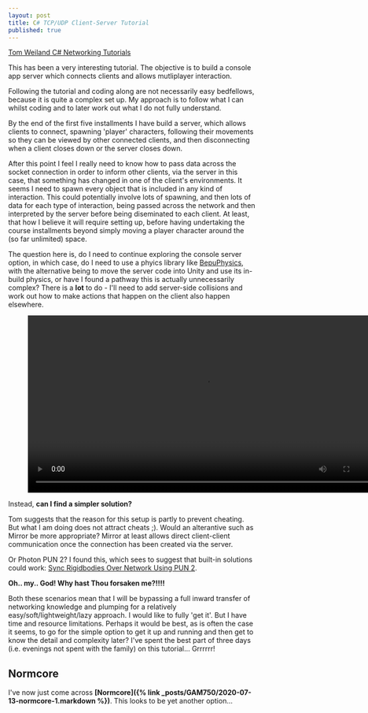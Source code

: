 ```yaml
---
layout: post
title: C# TCP/UDP Client-Server Tutorial
published: true
---
```


[Tom Weiland C# Networking Tutorials](https://www.youtube.com/playlist?list=PLXkn83W0QkfnqsK8I0RAz5AbUxfg3bOQ5)

This has been a very interesting tutorial. The objective is to build a console app server which connects clients and allows mutliplayer interaction. 

Following the tutorial and coding along are not necessarily easy bedfellows, because it is quite a complex set up. My approach is to follow what I can whilst coding and to later work out what I do not fully understand. 

By the end of the first five installments I have build a server, which allows clients to connect, spawning 'player' characters, following their movements so they can be viewed by other connected clients, and then disconnecting when a client closes down or the server closes down.

After this point I feel I really need to know how to pass data across the socket connection in order to inform other clients, via the server in this case, that something has changed in one of the client's environments. It seems I need to spawn every object that is included in any kind of interaction. This could potentially  involve lots of spawning, and then lots of data for each type of interaction, being passed across the network and then interpreted by the server before being diseminated to each client. At least, that how I believe it will require setting up, before having undertaking the course installments beyond simply moving a player character around the (so far unlimited) space.

The question here is, do I need to continue exploring the console server option, in which case, do I need to use a phyics library like [BepuPhysics](https://www.youtube.com/redirect?event=video_description&v=qkjr_rv4AIQ&redir_token=QUFFLUhqbEpGMUgxUFpzNW4yLXJUaDVGaTFXai0zRHZMUXxBQ3Jtc0ttYWNEM2VQTHlCQWk1c1E5dXhBaUZHQVp1OTFOOTVTX0tJa1lkek45Sk9vYWJhWU1OeHZfd0Y1Y0VwYm1Jb2l3dnNSeGY2SUhPSm9MS0xqM2FJaXdLemdEeVJvNmtTZXpSU1A0Y3ViWXJpbmpuTlhlcw%3D%3D&q=https%3A%2F%2Fgithub.com%2Fbepu%2Fbepuphysics2), with the alternative being to move the server code into Unity and use its in-build physics, or have I found a pathway this is actually unnecessarily complex? There is a **lot** to do - I'll need to add server-side collisions and work out how to make actions that happen on the client also happen elsewhere.  

<figure class="video_container">
  <video style="width:720px;" autoplay loop>
    <source src="\media\networking-tcp-udp-1.mp4" type="video/mp4">
    Woops! Your browser does not support the HTML5 video tag.
  </video>
</figure>

Instead, **can I find a simpler solution?**

Tom suggests that the reason for this setup is partly to prevent cheating. But what I am doing does not attract cheats ;). Would an alterantive such as Mirror be more appropriate? Mirror at least allows direct client-client communication once the connection has been created via the server.

Or Photon PUN 2? I found this, which sees to suggest that built-in solutions could work: [Sync Rigidbodies Over Network Using PUN 2](https://sharpcoderblog.com/blog/sync-rigidbodies-over-network-using-pun-2).

**Oh.. my.. God! Why hast Thou forsaken me?!!!!**

Both these scenarios mean that I will be bypassing a full inward transfer of networking knowledge and plumping for a relatively easy/soft/lightweight/lazy approach. I would like to fully 'get it'. But I have time and resource limitations. Perhaps it would be best, as is often the case it seems, to go for the simple option to get it up and running and then get to know the detail and complexity later? I've spent the best part of three days (i.e. evenings not spent with the family) on this tutorial... Grrrrrr!

## Normcore

I've now just come across **[Normcore]({% link _posts/GAM750/2020-07-13-normcore-1.markdown %})**. This looks to be yet another option...
